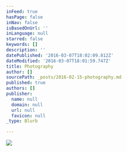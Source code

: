 ```yaml
---
inFeed: true
hasPage: false
inNav: false
isBasedOnUrl: ''
inLanguage: null
starred: false
keywords: []
description: ''
datePublished: '2016-03-07T18:02:09.812Z'
dateModified: '2016-03-07T18:01:59.747Z'
title: Photography
author: []
sourcePath: _posts/2016-02-15-photography.md
published: true
authors: []
publisher:
  name: null
  domain: null
  url: null
  favicon: null
_type: Blurb

---
```

![](https://the-grid-user-content.s3-us-west-2.amazonaws.com/e223f164-05e7-40a4-8a12-3b6876f68cfb.jpg)